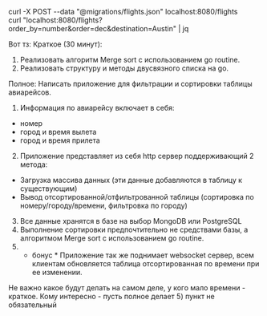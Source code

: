 curl -X POST --data "@migrations/flights.json" localhost:8080/flights \
curl "localhost:8080/flights?order_by=number&order=dec&destination=Austin" | jq


Вот тз: Краткое (30 минут):
1) Реализовать алгоритм Merge sort с использованием go routine.
2) Реализовать структуру и методы двусвязного списка на go.

Полное:
Написать приложение для фильтрации и сортировки таблицы авиарейсов.
1) Информация по авиарейсу включает в себя:
- номер
- город и время вылета
- город и время прилета
2) Приложение представляет из себя http сервер поддерживающий 2 метода:
- Загрузка массива данных (эти данные добавляются в таблицу к существующим)
- Вывод отсортированной/отфильтрованной таблицы (сортировка по номеру/городу/времени, фильтровка по городу)
3) Все данные хранятся в базе на выбор MongoDB или PostgreSQL
4) Выполнение сортировки предпочтительно не средствами базы, а алгоритмом Merge sort с использованием go routine.
5) * бонус * Приложение так же поднимает websocket сервер, всем клиентам обновляется таблица отсортированная по времени при ее изменении.

Не важно какое будут делать на самом деле, у кого мало времени - краткое. Кому интересно - пусть полное делает
5) пункт не обязательный